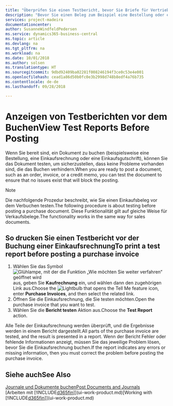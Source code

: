 ```yaml
---
title: "Überprüfen Sie einen Testbericht, bevor Sie Briefe für Vertriebs- oder Einkaufsbeleg buchen | Microsoft Docs"
description: "Bevor Sie einen Beleg zum Beispiel eine Bestellung oder eine Gutschrift buchen, können Sie diese testen und wiederholen, um Fehler zu finden, die die Buchungen möglicherweise sperren."
services: project-madeira
documentationcenter: 
author: SusanneWindfeldPedersen
ms.service: dynamics365-business-central
ms.topic: article
ms.devlang: na
ms.tgt_pltfrm: na
ms.workload: na
ms.date: 10/01/2018
ms.author: solsen
ms.translationtype: HT
ms.sourcegitcommit: 9dbd92409ba02281f008246194f3ce0c53e4e001
ms.openlocfilehash: cead1a86d50b0fc0e3b2998d748b8edf4a76b735
ms.contentlocale: de-de
ms.lasthandoff: 09/28/2018

---
```

# <a name="view-test-reports-before-posting"></a><span data-ttu-id="ee83c-103">Anzeigen von Testberichten vor dem Buchen</span><span class="sxs-lookup"><span data-stu-id="ee83c-103">View Test Reports Before Posting</span></span>
<span data-ttu-id="ee83c-104">Wenn Sie bereit sind, ein Dokument zu buchen (beispielsweise eine Bestellung, eine Einkaufsrechnung oder eine Einkaufsgutschrift), können Sie das Dokument testen, um sicherzustellen, dass keine Probleme vorhanden sind, die das Buchen verhindern.</span><span class="sxs-lookup"><span data-stu-id="ee83c-104">When you are ready to post a document, such as an order, invoice, or a credit memo, you can test the document to ensure that no issues exist that will block the posting.</span></span>

> [!NOTE]  
>   <span data-ttu-id="ee83c-105">Die nachfolgende Prozedur beschreibt, wie Sie einen Einkaufsbeleg vor dem Verbuchen testen.</span><span class="sxs-lookup"><span data-stu-id="ee83c-105">The following procedure is about testing before posting a purchase document.</span></span> <span data-ttu-id="ee83c-106">Diese Funktionalität gilt auf gleiche Weise für Verkaufsbelege.</span><span class="sxs-lookup"><span data-stu-id="ee83c-106">The functionality works in the same way for sales documents.</span></span>

## <a name="to-print-a-test-report-before-posting-a-purchase-invoice"></a><span data-ttu-id="ee83c-107">So drucken Sie einen Testbericht vor der Buchung einer Einkaufsrechnung</span><span class="sxs-lookup"><span data-stu-id="ee83c-107">To print a test report before posting a purchase invoice</span></span>
1. <span data-ttu-id="ee83c-108">Wählen Sie das Symbol ![Glühlampe, mit der die Funktion „Wie möchten Sie weiter verfahren“ geöffnet wird](media/ui-search/search_small.png "Wie möchten Sie weiter verfahren?") aus, geben Sie **Kaufrechnung** ein, und wählen dann den zugehörigen Link aus.</span><span class="sxs-lookup"><span data-stu-id="ee83c-108">Choose the ![Lightbulb that opens the Tell Me feature](media/ui-search/search_small.png "Tell me what you want to do") icon, enter **Purchase Invoices**, and then select the related link.</span></span>
2. <span data-ttu-id="ee83c-109">Öffnen Sie die Einkaufsrechnung, die Sie testen möchten.</span><span class="sxs-lookup"><span data-stu-id="ee83c-109">Open the purchase invoice that you want to test.</span></span>
3. <span data-ttu-id="ee83c-110">Wählen Sie die **Bericht testen** Aktion aus.</span><span class="sxs-lookup"><span data-stu-id="ee83c-110">Choose the **Test Report** action.</span></span>  

<span data-ttu-id="ee83c-111">Alle Teile der Einkaufsrechnung werden überprüft, und die Ergebnisse werden in einem Bericht dargestellt.</span><span class="sxs-lookup"><span data-stu-id="ee83c-111">All parts of the purchase invoice are tested, and the result is presented in a report.</span></span> <span data-ttu-id="ee83c-112">Wenn der Bericht Fehler oder fehlende Informationen anzeigt, müssen Sie das jeweilige Problem lösen, bevor Sie die Einkaufsrechnung buchen.</span><span class="sxs-lookup"><span data-stu-id="ee83c-112">If the report indicates any errors or missing information, then you must correct the problem before posting the purchase invoice.</span></span>

## <a name="see-also"></a><span data-ttu-id="ee83c-113">Siehe auch</span><span class="sxs-lookup"><span data-stu-id="ee83c-113">See Also</span></span>
[<span data-ttu-id="ee83c-114">Journale und Dokumente buchen</span><span class="sxs-lookup"><span data-stu-id="ee83c-114">Post Documents and Journals</span></span>](ui-post-documents-journals.md)  
<span data-ttu-id="ee83c-115">[Arbeiten mit [!INCLUDE[d365fin](includes/d365fin_md.md)]](ui-work-product.md)</span><span class="sxs-lookup"><span data-stu-id="ee83c-115">[Working with [!INCLUDE[d365fin](includes/d365fin_md.md)]](ui-work-product.md)</span></span>


